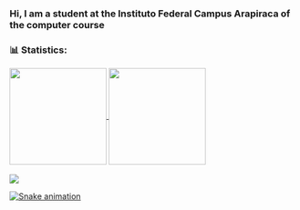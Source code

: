 ### Hi, I am a student at the Instituto Federal Campus Arapiraca of the computer course

<!--
**Jul10c3s4/Jul10c3s4** is a ✨ _special_ ✨ repository because its `README.md` (this file) appears on your GitHub profile.

Here are some ideas to get you started:

- 🔭 I’m currently working on ...
- 🌱 I’m currently learning ...
- 👯 I’m looking to collaborate on ...
- 🤔 I’m looking for help with ...
- 💬 Ask me about ...
- 📫 How to reach me: ...
- 😄 Pronouns: ...
- ⚡ Fun fact: ...
-->

<h3>📊 Statistics:</h3>
 <div>
  <a href="https://github.com/Jul10c3s4">
  <img align = "center" height="170em" src="https://github-readme-stats.vercel.app/api?username=Jul10c3s4&show_icons=true&theme=github_dark&include_all_commits=true&count_private=true"/>
  <img align = "center" height="170em" src="https://github-readme-stats.vercel.app/api/top-langs/?username=Jul10c3s4&layout=compact&langs_count=7&theme=github_dark"/></br></br>
   
   <img src="https://github-profile-trophy.vercel.app/?username=Jul10c3s4&theme=darkhub&margin-w=9&hide_border=true">
</div> 

 <div style="display: inline_block">

 ![Snake animation](https://github.com/duardoqueiroz/duardoqueiroz/blob/output/github-contribution-grid-snake.svg)
